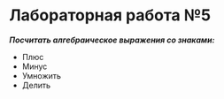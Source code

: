 # Лабораторная работа №5
***Посчитать алгебраическое выражения со знаками:***<br/>
- Плюс
- Минус
- Умножить
-	Делить
